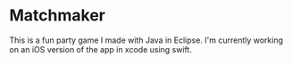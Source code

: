 # Matchmaker
This is a fun party game I made with Java in Eclipse. I'm currently working on an iOS version of the app in xcode using swift.
